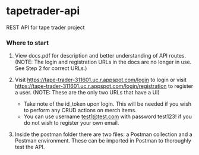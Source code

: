 # tapetrader-api
REST API for tape trader project

### Where to start
1. View docs.pdf for description and better understanding of API routes. (NOTE: The login and registration URLs in the docs are no longer in use. See Step 2 for correct URLs.)
2. Visit https://tape-trader-311601.uc.r.appspot.com/login to login or visit https://tape-trader-311601.uc.r.appspot.com/login/registration to register a user. (NOTE: These are the only two URLs that have a UI)
 
   - Take note of the id_token upon login. This will be needed if you wish to perform any CRUD actions on merch items. 
   - You can use username test1@test.com with password test123! if you do not wish to register your own email.

3. Inside the postman folder there are two files: a Postman collection and a Postman environment. These can be imported in Postman to thoroughly test the API.
